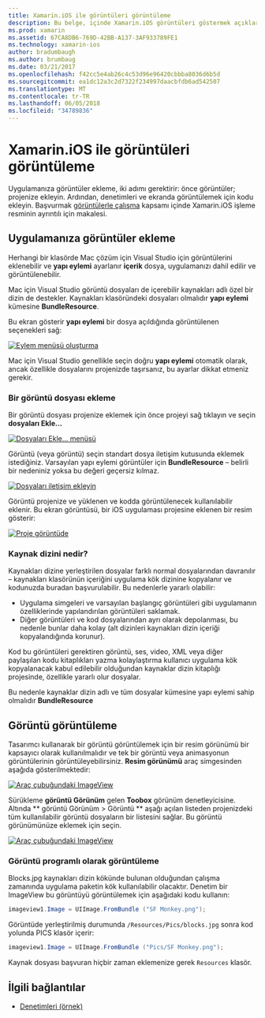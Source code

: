 ```yaml
---
title: Xamarin.iOS ile görüntüleri görüntüleme
description: Bu belge, içinde Xamarin.iOS görüntüleri göstermek açıklar. Program aracılığıyla veya iOS Tasarımcısı aracılığıyla bir uygulama ekleme görüntülerini kapsar.
ms.prod: xamarin
ms.assetid: 67CA8DB6-769D-42BB-A137-3AF933789FE1
ms.technology: xamarin-ios
author: bradumbaugh
ms.author: brumbaug
ms.date: 03/21/2017
ms.openlocfilehash: f42cc5e4ab26c4c53d96e96420cbbba8036d6b5d
ms.sourcegitcommit: ea1dc12a3c2d7322f234997daacbfdb6ad542507
ms.translationtype: MT
ms.contentlocale: tr-TR
ms.lasthandoff: 06/05/2018
ms.locfileid: "34789836"
---
```

# <a name="displaying-images-with-xamarinios"></a>Xamarin.iOS ile görüntüleri görüntüleme

Uygulamanıza görüntüler ekleme, iki adımı gerektirir: önce görüntüler; projenize ekleyin. Ardından, denetimleri ve ekranda görüntülemek için kodu ekleyin. Başvurmak [görüntülerle çalışma](~/ios/app-fundamentals/images-icons/index.md) kapsamı içinde Xamarin.iOS işleme resminin ayrıntılı için makalesi.

## <a name="adding-images-to-your-app"></a>Uygulamanıza görüntüler ekleme

Herhangi bir klasörde Mac çözüm için Visual Studio için görüntülerini eklenebilir ve **yapı eylemi** ayarlanır **içerik** dosya, uygulamanızı dahil edilir ve görüntülenebilir.

Mac için Visual Studio görüntü dosyaları de içerebilir kaynakları adlı özel bir dizin de destekler. Kaynakları klasöründeki dosyaları olmalıdır **yapı eylemi** kümesine **BundleResource**.

Bu ekran gösterir **yapı eylemi** bir dosya açıldığında görüntülenen seçenekleri sağ:

 [![](image-images/image30a.png "Eylem menüsü oluşturma")](image-images/image30a.png#lightbox)

Mac için Visual Studio genellikle seçin doğru **yapı eylemi** otomatik olarak, ancak özellikle dosyalarını projenizde taşırsanız, bu ayarlar dikkat etmeniz gerekir.

### <a name="adding-an-image-file"></a>Bir görüntü dosyası ekleme

Bir görüntü dosyası projenize eklemek için önce projeyi sağ tıklayın ve seçin **dosyaları Ekle...**

 [![](image-images/image31a.png "Dosyaları Ekle... menüsü")](image-images/image31a.png#lightbox)

Görüntü (veya görüntü) seçin standart dosya iletişim kutusunda eklemek istediğiniz. Varsayılan yapı eylemi görüntüler için **BundleResource** – belirli bir nedeniniz yoksa bu değeri geçersiz kılmaz.

 [![](image-images/image32a.png "Dosyaları iletişim ekleyin")](image-images/image32a.png#lightbox)

Görüntü projenize ve yüklenen ve kodda görüntülenecek kullanılabilir eklenir. Bu ekran görüntüsü, bir iOS uygulaması projesine eklenen bir resim gösterir:

 [![](image-images/image33a.png "Proje görüntüde")](image-images/image33a.png#lightbox)

### <a name="what-is-the-resources-directory"></a>Kaynak dizini nedir?

Kaynakları dizine yerleştirilen dosyalar farklı normal dosyalarından davranılır – kaynakları klasörünün içeriğini uygulama kök dizinine kopyalanır ve kodunuzda buradan başvurulabilir. Bu nedenlerle yararlı olabilir:

-  Uygulama simgeleri ve varsayılan başlangıç görüntüleri gibi uygulamanın özelliklerinde yapılandırılan görüntüleri saklamak.
-  Diğer görüntüleri ve kod dosyalarından ayrı olarak depolanması, bu nedenle bunlar daha kolay (alt dizinleri kaynakları dizin içeriği kopyalandığında korunur).


Kod bu görüntüleri gerektiren görüntü, ses, video, XML veya diğer paylaşılan kodu kitaplıkları yazma kolaylaştırma kullanıcı uygulama kök kopyalanacak kabul edilebilir olduğundan kaynaklar dizin kitaplığı projesinde, özellikle yararlı olur dosyalar.



Bu nedenle kaynaklar dizin adlı ve tüm dosyalar kümesine yapı eylemi sahip olmalıdır **BundleResource**

## <a name="displaying-the-image"></a>Görüntü görüntüleme

Tasarımcı kullanarak bir görüntü görüntülemek için bir resim görünümü bir kapsayıcı olarak kullanılmalıdır ve tek bir görüntü veya animasyonun görüntülerinin görüntüleyebilirsiniz. **Resim görünümü** araç simgesinden aşağıda gösterilmektedir:

 [![](image-images/image35a.png "Araç çubuğundaki ImageView")](image-images/image35.png#lightbox)

Sürükleme **görüntü Görünüm** gelen **Toobox** görünüm denetleyicisine. Altında ** görüntü Görünüm > Görüntü ** aşağı açılan listeden projenizdeki tüm kullanılabilir görüntü dosyaların bir listesini sağlar. Bu görüntü görünümünüze eklemek için seçin.

 [![](image-images/image36a.png "Araç çubuğundaki ImageView")](image-images/image36.png#lightbox)

### <a name="displaying-the-image-programmatically"></a>Görüntü programlı olarak görüntüleme

Blocks.jpg kaynakları dizin kökünde bulunan olduğundan çalışma zamanında uygulama paketin kök kullanılabilir olacaktır. Denetim bir ImageView bu görüntüyü görüntülemek için aşağıdaki kodu kullanın:

```csharp
imageview1.Image = UIImage.FromBundle ("SF Monkey.png");
```

Görüntüde yerleştirilmiş durumunda `/Resources/Pics/blocks.jpg` sonra kod yolunda PICS klasör içerir:

```csharp
imageview1.Image = UIImage.FromBundle ("Pics/SF Monkey.png");
```

Kaynak dosyası başvuran hiçbir zaman eklemenize gerek `Resources` klasör.


## <a name="related-links"></a>İlgili bağlantılar

- [Denetimleri (örnek)](https://developer.xamarin.com/samples/Controls/)
